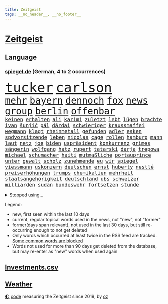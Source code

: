 ```yaml
---
title: Zeitgeist
tags: __no_header__, __no_footer__
---
```


# [Zeitgeist](https://oliz.io/zeitgeist/)

## Language

<h3><a href="https://www.spiegel.de" target="_blank">spiegel.de</a> (German, 4 to 2 occurrences)</h3>
<p style="font-family:monospace">
<span style="font-size:32pt"><a href="news_links.html#tucker" class="current">tucker</a></span>
<span style="font-size:32pt"><a href="news_links.html#carlson" class="current">carlson</a></span>
<br>
<span style="font-size:22pt"><a href="news_links.html#mehr" class="current">mehr</a></span>
<span style="font-size:22pt"><a href="news_links.html#bayern" class="current">bayern</a></span>
<span style="font-size:22pt"><a href="news_links.html#dennoch" class="current">dennoch</a></span>
<span style="font-size:22pt"><a href="news_links.html#fox" class="current">fox</a></span>
<span style="font-size:22pt"><a href="news_links.html#news" class="current">news</a></span>
<span style="font-size:22pt"><a href="news_links.html#group" class="current">group</a></span>
<span style="font-size:22pt"><a href="news_links.html#berlin" class="current">berlin</a></span>
<span style="font-size:22pt"><a href="news_links.html#offenbar" class="current">offenbar</a></span>
<br>
<span style="font-size:12pt"><a href="news_links.html#keinen" class="current">keinen</a></span>
<span style="font-size:12pt"><a href="news_links.html#erhalten" class="current">erhalten</a></span>
<span style="font-size:12pt"><a href="news_links.html#ali" class="current">ali</a></span>
<span style="font-size:12pt"><a href="news_links.html#karimi" class="new">karimi</a></span>
<span style="font-size:12pt"><a href="news_links.html#zuletzt" class="current">zuletzt</a></span>
<span style="font-size:12pt"><a href="news_links.html#lebt" class="current">lebt</a></span>
<span style="font-size:12pt"><a href="news_links.html#lügen" class="current">lügen</a></span>
<span style="font-size:12pt"><a href="news_links.html#brachte" class="current">brachte</a></span>
<span style="font-size:12pt"><a href="news_links.html#ivan" class="current">ivan</a></span>
<span style="font-size:12pt"><a href="news_links.html#šunjić" class="new">šunjić</a></span>
<span style="font-size:12pt"><a href="news_links.html#pál" class="new">pál</a></span>
<span style="font-size:12pt"><a href="news_links.html#dárdai" class="new">dárdai</a></span>
<span style="font-size:12pt"><a href="news_links.html#schwieriger" class="current">schwieriger</a></span>
<span style="font-size:12pt"><a href="news_links.html#kraussmaffei" class="current">kraussmaffei</a></span>
<span style="font-size:12pt"><a href="news_links.html#wegmann" class="current">wegmann</a></span>
<span style="font-size:12pt"><a href="news_links.html#klagt" class="current">klagt</a></span>
<span style="font-size:12pt"><a href="news_links.html#rheinmetall" class="current">rheinmetall</a></span>
<span style="font-size:12pt"><a href="news_links.html#gefunden" class="current">gefunden</a></span>
<span style="font-size:12pt"><a href="news_links.html#adler" class="new">adler</a></span>
<span style="font-size:12pt"><a href="news_links.html#esken" class="current">esken</a></span>
<span style="font-size:12pt"><a href="news_links.html#spdvorsitzende" class="current">spdvorsitzende</a></span>
<span style="font-size:12pt"><a href="news_links.html#leben" class="current">leben</a></span>
<span style="font-size:12pt"><a href="news_links.html#nicolas" class="current">nicolas</a></span>
<span style="font-size:12pt"><a href="news_links.html#cage" class="new">cage</a></span>
<span style="font-size:12pt"><a href="news_links.html#rollen" class="current">rollen</a></span>
<span style="font-size:12pt"><a href="news_links.html#hamburg" class="current">hamburg</a></span>
<span style="font-size:12pt"><a href="news_links.html#mann" class="current">mann</a></span>
<span style="font-size:12pt"><a href="news_links.html#laut" class="current">laut</a></span>
<span style="font-size:12pt"><a href="news_links.html#netz" class="current">netz</a></span>
<span style="font-size:12pt"><a href="news_links.html#joe" class="current">joe</a></span>
<span style="font-size:12pt"><a href="news_links.html#biden" class="current">biden</a></span>
<span style="font-size:12pt"><a href="news_links.html#uspräsident" class="current">uspräsident</a></span>
<span style="font-size:12pt"><a href="news_links.html#konkurrenz" class="current">konkurrenz</a></span>
<span style="font-size:12pt"><a href="news_links.html#grimes" class="new">grimes</a></span>
<span style="font-size:12pt"><a href="news_links.html#sängerin" class="current">sängerin</a></span>
<span style="font-size:12pt"><a href="news_links.html#wolfgang" class="current">wolfgang</a></span>
<span style="font-size:12pt"><a href="news_links.html#hatz" class="new">hatz</a></span>
<span style="font-size:12pt"><a href="news_links.html#rupert" class="current">rupert</a></span>
<span style="font-size:12pt"><a href="news_links.html#tatarski" class="current">tatarski</a></span>
<span style="font-size:12pt"><a href="news_links.html#darja" class="new">darja</a></span>
<span style="font-size:12pt"><a href="news_links.html#trepowa" class="new">trepowa</a></span>
<span style="font-size:12pt"><a href="news_links.html#michael" class="current">michael</a></span>
<span style="font-size:12pt"><a href="news_links.html#schumacher" class="new">schumacher</a></span>
<span style="font-size:12pt"><a href="news_links.html#haiti" class="new">haiti</a></span>
<span style="font-size:12pt"><a href="news_links.html#mutmaßliche" class="current">mutmaßliche</a></span>
<span style="font-size:12pt"><a href="news_links.html#portauprince" class="new">portauprince</a></span>
<span style="font-size:12pt"><a href="news_links.html#unter" class="current">unter</a></span>
<span style="font-size:12pt"><a href="news_links.html#gewalt" class="current">gewalt</a></span>
<span style="font-size:12pt"><a href="news_links.html#scholz" class="current">scholz</a></span>
<span style="font-size:12pt"><a href="news_links.html#zunehmende" class="current">zunehmende</a></span>
<span style="font-size:12pt"><a href="news_links.html#eu" class="current">eu</a></span>
<span style="font-size:12pt"><a href="news_links.html#wir" class="current">wir</a></span>
<span style="font-size:12pt"><a href="news_links.html#spiegel" class="current">spiegel</a></span>
<span style="font-size:12pt"><a href="news_links.html#viessmann" class="new">viessmann</a></span>
<span style="font-size:12pt"><a href="news_links.html#uskonzern" class="current">uskonzern</a></span>
<span style="font-size:12pt"><a href="news_links.html#deutschen" class="current">deutschen</a></span>
<span style="font-size:12pt"><a href="news_links.html#ernst" class="current">ernst</a></span>
<span style="font-size:12pt"><a href="news_links.html#huberty" class="new">huberty</a></span>
<span style="font-size:12pt"><a href="news_links.html#nestlé" class="current">nestlé</a></span>
<span style="font-size:12pt"><a href="news_links.html#preiserhöhungen" class="current">preiserhöhungen</a></span>
<span style="font-size:12pt"><a href="news_links.html#trumps" class="current">trumps</a></span>
<span style="font-size:12pt"><a href="news_links.html#chemikalien" class="current">chemikalien</a></span>
<span style="font-size:12pt"><a href="news_links.html#mehrheit" class="current">mehrheit</a></span>
<span style="font-size:12pt"><a href="news_links.html#staatsangehörigkeit" class="new">staatsangehörigkeit</a></span>
<span style="font-size:12pt"><a href="news_links.html#deutschland" class="current">deutschland</a></span>
<span style="font-size:12pt"><a href="news_links.html#ubs" class="current">ubs</a></span>
<span style="font-size:12pt"><a href="news_links.html#schweizer" class="current">schweizer</a></span>
<span style="font-size:12pt"><a href="news_links.html#milliarden" class="current">milliarden</a></span>
<span style="font-size:12pt"><a href="news_links.html#sudan" class="new">sudan</a></span>
<span style="font-size:12pt"><a href="news_links.html#bundeswehr" class="current">bundeswehr</a></span>
<span style="font-size:12pt"><a href="news_links.html#fortsetzen" class="current">fortsetzen</a></span>
<span style="font-size:12pt"><a href="news_links.html#stunde" class="current">stunde</a></span>
</p>
<details>
<summary>Stopped using...</summary>
<p class="former" style="font-size:12pt">
himmel(915) rheinlandpfalz(915) statement(915) humanitäre(914) rasant(914) reduziert(914) covid(913) gefasst(913) gewaltig(913) schlimm(913) schlimmer(913) umfeld(913) van(913) beschädigt(912) diesel(912) kündigen(912) manager(912) nationen(912) bemüht(911) bereich(911) doku(911) durchsucht(911) entschied(911) frühen(911) geschrieben(911) geworfen(911) kanada(911) lobt(911) regierungschefs(911) teilte(911) tests(911) theater(911) vereinigten(911) vielerorts(911) weltweiten(911) lars(910) magdeburg(910) razzia(910) studierenden(910) vergangene(910) aufgrund(909) facebook(909) hotel(909) infektionen(909) julia(909) teilnehmen(909) tödlicher(909) wartet(909) ermordet(908) kurzem(908) polizeieinsatz(908) verpflichtet(908) argumente(907) fürchtet(907) impfung(907) kämpfer(907) lehnen(907) usschauspielerin(907) bestimmt(906) ehren(906) geklärt(906) großes(906) hinterlassen(906) linken(906) mali(906) schien(906) stich(906) weltweite(906) eingeschränkt(905) optimistisch(905) rät(905) simon(905) vorher(905) diskriminierung(904) fahrrad(904) freund(904) kleiner(904) verurteilte(904) anteil(903) august(903) institut(903) längere(903) versprochen(903) virus(903) ärgert(903) gefährlicher(902) hund(902) trainieren(902) beraten(901) hunde(901) gegenteil(900) widerspruch(900) aufgegeben(899) bürgermeisterin(899) englischen(899) journalistin(899) menschenleben(899) vorgestellt(899) erfunden(898) siegte(898) tauchen(898) viertelfinale(898) argentinien(896) ministerpräsidentin(896) attacken(895) enge(895) schauen(895) nachbarn(893) auftreten(892) besuchen(892) überschwemmungen(891) enden(890) gemeinsames(890) hunger(890) empfängt(889) erderwärmung(889) frisch(889) le(889) vorteile(889) entspannung(888) parallelen(887) wusste(887) letztes(886) stellung(886) top(885) ältere(884) hilfen(883) museum(883) landete(882) sichert(882) fan(881) schneider(881) verständnis(881) schießen(880) iranischen(878) jurist(873) besteht(872) gehabt(869) erhebliche(859) normalerweise(856) palästinenser(856) staatsoberhaupt(856) verdoppelt(854) cdu/csu(846) politischer(838) schiffe(838) dankt(822) berichtete(821) polizeiruf(813) schlaf(813) höheres(809) konfrontation(798) kannte(777) wolken(774) skandale(770) carlos(764) ermittlungsverfahren(736) long(735) investor(733) werte(718) abgegeben(681) notenbank(680) lehren(668) jahresende(666) schwäche(663) ministerin(654) anführer(653) arme(651) novak(651) lebensmitteln(643) djoković(642) cup(631) verbunden(627) global(618) wellen(615) beliebte(609) zerstörten(607) norwegischen(601) drauf(594) übertragen(594) erhofft(592) anhängern(590) realität(589) börsen(584) hawaii(577) gemeinschaft(574) manuela(565) älteste(551) mehrfamilienhaus(548) briefe(547) fdppolitiker(545) eingeführt(544) station(543) bettina(541) siebten(541) mond(531) rosa(531) erschlagen(528) hafenstadt(518) beliebt(514) reine(506) mache(493) einziger(489) kanal(481) klappt(479) verteuert(472) oscars(466) 68(465) südosten(461) klara(458) widersprechen(458) heikel(457) stuhl(454) erweitert(450) hauptbahnhof(450) soldat(450) desto(447) mild(444) operation(434) report(433) gastbeitrag(427) verleiht(425) young(423) designer(419) ansehen(418) warme(416) abschaffung(414) gekämpft(412) abgeschafft(411) absagen(409) begleiten(407) problems(403) indischen(402) wirtschaftsweise(402) pannen(400) besetzte(398) jahreszeit(394) schneidet(393) zeitenwende(385) kremltruppen(383) unabhängig(380) bewusst(377) lindners(375) modernen(375) patrick(375) beben(374) ergab(372) begrenzt(371) windkraft(370) ten(369) ausstieg(363) durchsuchen(356) pelosi(351) updates(350) 24jährige(346) bodo(343) schlamm(342) wahre(341) übergriffen(340) lngterminals(339) versöhnung(339) franken(337) perfekte(336) enkel(333) ankara(332) exregierungschef(330) usschauspieler(330) ehrt(329) eingesperrt(329) usamerikanischen(328) luisa(325) rockband(321) bist(320) brennende(320) sylt(320) wehrte(319) konkurrenten(318) budapest(317) angeschlagenen(315) elisabeth(314) gestürmt(313) nachhaltig(313) chefs(310) kommissarin(310) krimi(310) beruhigen(309) ernannt(309) unobericht(309) anhaltende(308) ausbauen(307) titelverteidiger(306) leipzigs(304) ramelow(304) umwelthilfe(304) ulrich(303) erhöhtes(302) verheerend(302) vollgas(302) yorks(302) jugendlicher(298) prompt(298) künstlichen(297) misshandelt(296) gegenzug(295) drin(294) update(294) fehlstart(293) spitzt(292) verbreitung(291) thüringens(288) erobern(286) bewusstsein(283) geste(283) persönlicher(283) versorgen(283) krebserkrankung(280) stille(280) abschwung(279) verstoßen(279) gegensteuern(277) namens(277) fehlenden(276) barrikaden(274) extra(269) rettungsaktion(269) major(268) oslo(267) landwirtschaft(265) csd(261) schwede(261) neubauer(258) funktion(256) nördlich(256) drohnenangriff(255) eigentliche(253) gehirn(253) leitzins(253) wartezeiten(250) neukölln(248) nordsyrien(248) exweltmeister(247) gerufen(247) importiert(243) mithäftling(243) vereinbarten(243) wagnersöldner(243) diana(242) gründet(242) bildband(241) schreitet(240) bach(238) wütet(238) pleiten(236) ticketpreise(236) einladung(235) körperlichen(234) marvin(233) stromausfälle(233) films(228) viking(228) disco(225) gewässer(224) gratuliert(224) unruhen(224) antarktis(223) schikaniert(221) princess(219) stephan(219) richtete(218) gebissen(217) stellungnahme(217) skifahren(216) a7(215) fdpvize(215) kommunikation(215) beschwert(213) dient(213) proben(212) rassistischer(212) schwesig(211) verfassungsgericht(211) link(210) beton(209) rügt(209) umgekehrt(208) durchaus(207) feierten(207) raf(204) privatsphäre(203) ranking(203) listen(202) fortschritt(200) gesundheitszustand(200) indiens(198) verbleib(198) zahnarzt(198) 57(197) finanzministerium(197) erwägen(196) eingriff(195) überraschender(195) stützt(194) wasserversorgung(193) zimmer(193) eingehalten(192) meeresboden(191) scheinbar(191) gerichtet(190) floridas(189) liebte(189) irland(188) klimaaktivistin(188) ausscheiden(187) houston(187) kurzen(187) verschenkt(187) bruch(186) fortschritte(186) masterplan(186) hakt(185) wissenschaftliche(185) erpresst(184) szenarien(184) grundschulen(183) routine(183) ulf(183) umfassend(183) verfilmt(183) faktisch(181) massiver(181) olivier(181) beobachtungen(179) männliche(179) auszahlen(178) besiegen(178) sportdirektor(178) festnehmen(177) razzien(176) meldungen(174) montagmorgen(174) auszahlung(173) epidemie(172) bruce(170) ratten(170) wecken(170) prien(169) eugipfel(168) fraktionschef(168) sehnt(168) finanzmärkte(167) herren(167) geplantes(166) operiert(166) zucker(166) diktatoren(165) friedensnobelpreis(165) autohersteller(164) außenpolitik(164) betrugsvorwürfe(164) deutschem(164) dance(163) wachsamkeit(163) angekündigter(162) passagieren(162) taucher(162) sexualstraftaten(161) kampfpanzern(160) autorinnen(159) grausam(159) möglichkeit(159) hochwasser(158) filmstar(157) mine(157) weitem(156) kabine(155) kinderbücher(155) ressort(154) abgesetzt(153) doping(153) erfolgsrezept(153) fusion(153) gezerrt(152) heinrich(152) arzneien(150) mächte(150) weltrangliste(150) armin(149) fdpverkehrsminister(149) scheuen(149) testament(149) familienministerin(148) misstrauen(148) paus(148) flüchtlingsheim(147) klebt(147) blüte(146) unterstützern(146) 736(145) ahnen(145) anlaufen(145) hoffnungsschimmer(145) 21jährige(144) justin(144) kpführung(144) bewirken(141) furcht(141) tanker(141) traumatisiert(141) ernennung(140) inhalt(140) korrupt(140) raue(140) delhi(138) reißen(138) begegnet(137) weltcup(137) brisantes(136) erfüllung(135) jeff(135) sydney(135) buffett(134) butter(134) echo(134) skepsis(134) warren(134) ärgerlich(134) althaus(133) mitgliedern(133) hill(132) rettungseinsatz(132) serben(132) vwaufsichtsrat(132) gast(131) 14jähriger(130) rivalität(130) ussänger(130) verbrenner(130) puppe(129) republikanischen(129) altersdiskriminierung(128) prozentpunkte(128) präsentation(128) realistisch(128) sound(128) technische(128) terence(128) vollsperrung(128) homophoben(127) kapitolsturm(127) kurzerhand(127) reformideen(127) skiurlaub(127) übersteht(127) umstrittensten(126) 2011(125) anteilseigner(125) apotheken(125) vorgängerin(125) 02(122) ukrainerinnen(121) verschanzt(121) gianni(120) pence(120) streben(120) gegensatz(119) kritikern(119) beispiellosen(118) geerbt(118) arbeitsplätze(117) abschiebungen(116) beschneiden(116) pfeifen(116) verschlafen(116) verwandte(116) bestens(115) flotte(115) tennisspieler(115) belgier(114) gelegenheit(114) gelockert(113) traut(113) produkten(112) stockt(112) weltfußball(112) darm(111) düsteres(110) heimreise(110) hürde(110) meinungen(110) opfers(110) what(110) fabuliert(109) gepostet(109) mehrheitlich(109) usrapper(109) änderung(109) immobilie(108) kieler(108) reichsbürgerszene(108) überstanden(108) angefahren(107) größeren(107) kampfflugzeuge(107) kandidieren(106) umkämpft(106) ach(105) barrel(105) munitionsbeschaffung(105) reichsbürgerrazzia(105) tourismus(104) datenschützer(103) heller(103) innsbruck(103) jugendstrafe(103) pakistans(103) spender(103) venus(103) wiegelt(103) einsamer(102) aggressiv(101) berisha(101) biathletinnen(101) denise(101) grundlagen(101) herrmannwick(101) milliardenhilfen(101) geiseln(100) heimische(100) udo(100) unicef(100) viertelmillion(100) rhetorik(99) uwe(99) 28jährigen(98) erfährt(98) nachgegeben(98) obdachlosigkeit(98) stärkeren(98) 115(97) ignorieren(97) perus(97) herrlich(96) vollstreckt(95) gesendet(94) kroatischen(94) naher(94) residenz(94) wehrbeauftragte(94) schönes(93) ausgeladen(92) panzern(92) staatsgebiet(92) erfahrungsbericht(91) kriegsgefangenen(91) mitgliedschaft(91) nantes(91) oppositionspolitiker(91) ortega(91) strafverfahren(91) wmtriumph(91) 9000(90) abbiegen(90) abläuft(90) aufhebung(90) flasche(90) gleichem(90) länderchefs(90) premierministers(90) wells(90) bibel(89) eiskalte(89) eughurteil(89) gegensätze(89) hübsche(89) landrat(89) notgedrungen(89) passanten(89) riesen(89) bäumen(88) demonstriert(88) fallon(88) friert(88) ladung(88) plätze(88) prägten(88) sherrock(88) stanley(88) exvizepräsident(87) flüchtig(87) häusliche(87) künstlerinnen(87) nachbarländern(87) raymond(87) schokoladenfabrik(87) täglichen(87) unfallfahrerin(87) untersagen(87) vorstand(87) europarat(86) fdpgeneralsekretär(86) gans(86) impossible(86) kriterien(86) strategische(86) applaus(85) geheimdiensts(85) künstlern(85) vornamen(85) zweithöchsten(85) immobilienpreise(84) mischt(84) mülltonnen(84) negatives(84) prominentesten(84) selbstverständnis(84) sophie(84) werten(84) gehindert(83) glass(83) kleinwagen(83) küken(83) zigarette(83) zlatan(83) zwingt(83) darts(82) knappheit(82) parlamentarischen(82) westafrika(82) bildungsministerium(81) erik(81) lauten(81) lederer(81) memorial(81) standesamt(81) anfänger(80) diplomatisch(80) notorisch(80) ressentiments(80) springen(80) überfüllten(80) bullerbü(79) cancelt(79) einlagensicherung(79) intel(79) parteivize(79) polizeischutz(79) reanimiert(79) dramen(78) gerichtliche(78) hysterie(78) küsse(78) rick(78) stritt(78) umsonst(78) lokalpolitiker(77) natosoldaten(77) ostküste(77) republic(77) zyklus(77) alfred(76) eiltempo(76) exekutionen(76) feuerwehrmann(76) kurzschluss(76) parteiinternen(76) unterhose(76) wetteraufzeichnungen(76) wikinger(76) begeistern(75) entsprechenden(75) floh(75) heiligen(75) kooperieren(75) kreminna(75) radikalislamischen(75) schadsoftware(75) 132(74) 1899(74) erhalt(74) lindsay(74) marode(74) neundarter(74) pendler(74) sesamstraße(74) unerschwinglich(74) zufälligen(74) zwischendurchessen(74) a3(73) absprache(73) bundesligisten(73) entwickelten(73) familienunternehmen(73) financial(73) kopieren(73) kundendaten(73) niemeyer(73) stellungen(73) verteidigungsministeriums(73) alcaraz(72) esc(72) externer(72) menschlichen(72) scheiben(72) katastrophal(71) fashion(70) höhepunkte(70) imitiert(70) nochmals(70) sicherheitsbedenken(70) völkermords(70) 32jähriger(69) ausgeschlagen(69) beabsichtigt(69) billy(69) johanna(69) prächtig(69) schlammlawinen(69) süßigkeiten(69) angespült(68) erfreuen(68) finanzministerin(68) geratene(68) irreführend(68) janet(68) minidrohnen(68) polizeipräsident(68) sonnensystem(68) sozialer(68) yellen(68) genre(67) models(67) nachhaltiger(67) nicaragua(67) trüben(67) bevorsteht(66) neubau(66) neunzigerjahren(66) rüstungsindustrie(66) usfinanzministerin(66) vogue(66) blutspenden(65) erkannt(65) homosexueller(65) klimaforscher(65) office(65) places(65) doreen(64) fluggesellschaft(64) gefesselt(64) juristischen(64) sexleben(64) terrorgruppen(64) atlantikküste(63) deutschfranzösischen(63) indian(63) obacht(63) rechtsaußen(63) renten(63) reutlingen(63) stieß(63) euphorischer(62) herausgeben(62) nabu(62) raste(62) sprengen(62) tante(62) täuschung(62) auszeit(61) bauministerin(61) betreuer(61) bewohnerin(61) bundesbildungsministerin(61) energiepreispauschale(61) geywitz(61) högl(61) sanken(61) drückten(60) straßenbau(60) teddy(60) umgestellt(60) verendet(60) angehende(59) annähern(59) befragten(59) grünheide(59) verlangte(59) dienstleistungen(58) häftlingen(58) koran(58) mietwagen(58) nimm(58) polarkreises(58) thorsten(58) deklassiert(57) fernseher(57) generalstaatsanwältin(57) morty(57) märkte(57) parität(57) roiland(57) schleswigholsteins(57) spontan(57) wutausbrüche(57) haftet(56) plüsch(56) uswirtschaft(56) vereidigung(56) zusammengeschlagen(56) anwesen(55) boote(55) geflossen(55) milo(55) rau(55) sondervermögen(55) 1997(54) beantwortete(54) junior(54) klappe(54) liegestütze(54) sonntags(54) usinvestor(54) überlegenheit(54) at(53) everywhere(53) once(53) rekordgewinn(53) schwanken(53) arts(52) bedrohlich(52) lührmann(52) seltenen(52) tiergarten(52) umdenken(52) ganztägigen(51) kickl(51) mercosur(51) panik(51) stillstehen(51) tourneen(51) zuckerberg(51) autounfall(50) durchführen(50) erstligisten(50) neunzigern(50) schuljahr(50) sparsamer(50) stritten(50) supermarktketten(50) verbrannt(50) verliebt(50) etat(49) nhs(49) verheiratet(49) zombies(49) zurückgedrängt(49) beansprucht(48) gelogen(48) generell(48) karin(48) pfannkuchen(48) rigorose(48) schimpft(48) schwäbisch(48) stausee(48) uhren(48) warmes(48) cäsium137(47) neapel(47) ungarischen(47) beschuldigen(46) bildungsmisere(46) entgleisung(46) fischern(46) geradezu(46) leise(46) neuers(46) obdachlos(46) schwerem(46) ballons(45) grüßen(45) hitchcocks(45) petersen(45) regenerative(45) sonnenaufgang(45) tränengas(45) unfallursache(45) vertigo(45) wiederaufnahme(45) winde(45) 31jähriger(44) befreiungsschlag(44) expats(44) herzlich(44) lokale(44) oberleitung(44) untergräbt(44) vergewaltigungen(44) zwölften(44) abstriche(43) bundesminister(43) bürogebäude(43) dammbruch(43) hochzeiten(43) ranghoher(43) ticketmaster(43) bemerkenswerte(42) bergung(42) entlassungswelle(42) erschütterungen(42) immobilienkauf(42) mangelhafter(42) patientinnen(42) polizeirufvote(42) say(42) wassermassen(42) zuwachs(42) ausspähen(41) herstellen(41) hitzewelle(41) mittelgroße(41) mount(41) mërgim(41) niger(41) polizeischüler(41) taumelt(41) willkür(41) zinswende(41) albtraum(40) ansagen(40) devise(40) don't(40) gaygesetz(40) indigenen(40) leichtathletik(40) miroslav(40) pennsylvania(40) premiers(40) universum(40) verschwundenes(40) eberl(39) konstruktiv(39) preissteigerung(39) aufträge(38) ausgemustert(38) köln/bonn(38) streamingangebot(38) vereinten(38) beurteilen(37) bundespartei(37) case(37) problematischen(37) sanfter(37) umstellung(37) abwürgen(36) behauptung(36) machbar(36) scham(36) verschwörungstheorien(36) verstoß(36) verteuern(36) anschlüsse(35) berlinmitte(35) championsleaguefinale(35) fußballliga(35) grenzschutz(35) jahn(35) perfektes(35) spielverderber(35) vwkonzern(35) bebt(34) touren(34) unerwartete(34) unlängst(34) wissentlich(34) wuhledar(34) gedenktag(33) gladbach(33) hilfskräfte(33) historisch(33) leichtathleten(33) nützt(33) space(33) vögeln(33) weiblich(33) afghanen(32) profifußballer(32) rechnerisch(32) roter(32) zoos(32) jessica(31) lift(31) rabatt(31) rekordverdächtig(31) rosenthal(31) unkenntlich(31) wang(31) achtung(30) bedrohen(30) begegnungen(30) bestseller(30) kabel(30) nairobi(29) spiegelinterview(29) wagenknechts(29) zeug(29) auswärts(28) beliebtes(28) code(28) grundschulkinder(28) hebel(28) henning(28) jeschke(28) klimaaktivist(28) langstreckenrakete(28) trinkwasserversorgung(28) ajay(27) ansichten(27) beigetragen(27) friedensplan(27) hochzeitstag(27) pistolen(27) sekunde(27) unweit(27) werkzeug(27) 19jährigen(26) usstützpunkt(26) verbraucherinnen(26) wahlzettel(26) worklifebalance(26) influencerinnen(25) kommunistische(25) konflikten(25) milliardenschwere(25) sprüchen(25) verbaut(25) weltgemeinschaft(25) fristen(24) mahlzeit(24) ursprungs(24) verbrennerverbot(24) wahrscheinlichste(24) zwist(24) 1958(23) einlegen(23) klimastiftung(23) lohnforderung(23) mv(23) nordirlandstreit(23) ssc(23) ungewohnt(23) ertrunkenen(22) großstreiks(22) grubenunglück(22) wermelskirchen(22) königreichs(21) maße(21) wochenbeginn(21) erholen(20) gigant(20) lance(20) mecklenburgvorpommerns(20) speziellen(20) volkswagens(20) zocken(20) erbeutet(19) landespolitik(19) schmuggelroute(19) stäbchen(19) alleingang(18) geschlechter(18) 67jährigen(17) 68jährige(17) anteile(17) ausprobieren(17) linkenführung(17) bramsche(16) nablus(16) rechnungshof(16) snacks(16) variable(16) arbeitsbesuch(15) gekannt(15) kraftstoff(15) rentenversicherung(15) städtetag(15) wanderer(15) örtliche(15) beruflich(14) bezieht(14) pen(14) regierungserklärung(14) stürmt(14) berücksichtigt(13) elbe(13) kritikerinnen(13) unverletzt(13) dna(12) dürren(12) flexible(12) kneipen(12) kopfüber(12) strafunmündig(12) topstars(12) umsetzen(12) unmengen(12) abgase(11) donauschleuse(11) jobcenter(11) parlamentarische(11) unbefristeten(11)
</p>
</details>
<p>Legend:
<ul>
<li><span class="new">new</span>, first seen within the last 10 days</li>
<li><span class="current">current</span>, regular topical words used in the news, not "new", not "former"</li>
<li><span class="former">former(days span relevant)</span>, not used in the last 30 days, but still re-occurring enough to not get deleted</li>
<li>Only words which occurred at least twice in the RSS feed are tracked. <a href="language/filters.py">Some common words are blocked</a></li>
<li>Words not used for more than 90 days get deleted from the database, but may re-enter as "new" words when used again</li>
</ul>
</p>

## [Investments](investments.html)[.csv](investments.csv)

## [Weather](weather.html)

<footer>
<a href="javascript:toggleTheme()" class="nav">🌓</a>
<a href="https://github.com/ooz/zeitgeist">code</a> measuring the Zeitgeist since 2019, by <a href="https://oliz.io">oz</a>
</footer>
